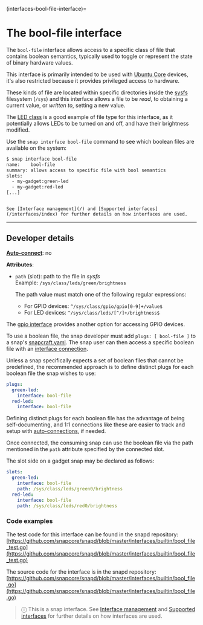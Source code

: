 (interfaces-bool-file-interface)=
# The bool-file interface

The `bool-file` interface allows access to a specific class of file that contains boolean semantics, typically used to toggle or represent the state of binary hardware values.

This interface is primarily intended to be used with [Ubuntu Core](/t/glossary/14612#heading--ubuntu-core) devices, it's also restricted because it provides privileged access to hardware.

These kinds of file are located within specific directories inside the [sysfs](https://man7.org/linux/man-pages/man5/sysfs.5.html) filesystem (`/sys`) and this  interface allows a file to be _read_, to obtaining a current value, or _written to_, setting a new value.

The [LED class](https://www.kernel.org/doc/html/latest/leds/leds-class.html) is a good example of file type for this interface, as it potentially allows LEDs to be turned on and off, and have their brightness modified.

Use the  `snap interface bool-file` command to see which boolean files are available on the system:

```bash
$ snap interface bool-file
name:    bool-file
summary: allows access to specific file with bool semantics
slots:
  - my-gadget:green-led
  - my-gadget:red-led
[...]
```

```{tip}

See [Interface management](/) and [Supported interfaces](/interfaces/index) for further details on how interfaces are used.
```

---

<h2 id='heading--dev-details'>Developer details </h2>


**[Auto-connect](/t/interface-management/6154#heading--auto-connections)**: no</br>

**Attributes**:
 * `path` (slot): path to the file in _sysfs_</br>
     Example: `/sys/class/leds/green/brightness`</br>

   The path value must match one of the following regular expressions:</br>
   - For GPIO devices:
 `^/sys/class/gpio/gpio[0-9]+/value$`</br>
   - For LED devices: `^/sys/class/leds/[^/]+/brightness$`

The [gpio interface](/interfaces/gpio-interface)  provides another option for accessing GPIO devices.

To use a boolean file, the snap developer must add `plugs: [ bool-file ]` to a snap's [snapcraft.yaml](/). The snap user can then access a specific boolean file with an [interface connection](/t/interface-management/6154#heading--manual-connections).

Unless a snap specifically expects a set of boolean files that cannot be predefined, the recommended approach is to define distinct plugs for each boolean file the snap wishes to use:

```yaml
plugs:
  green-led:
    interface: bool-file
  red-led:
    interface: bool-file
```

Defining distinct plugs for each boolean file has the advantage of being self-documenting, and 1:1  connections like these are easier to track and setup with [auto-connections](/), if needed.

Once connected, the consuming snap can use the boolean file via the path mentioned in the `path` attribute specified by the connected slot.

The slot side on a gadget snap may be declared as follows:

```yaml
slots:
  green-led:
    interface: bool-file
    path: /sys/class/leds/green0/brightness
  red-led:
    interface: bool-file
    path: /sys/class/leds/red0/brightness
```

### Code examples

The test code for this interface can be found in the snapd repository:</br>
[https://github.com/snapcore/snapd/blob/master/interfaces/builtin/bool_file_test.go](https://github.com/snapcore/snapd/blob/master/interfaces/builtin/bool_file_test.go)

The source code for the interface is in the snapd repository:</br>
[https://github.com/snapcore/snapd/blob/master/interfaces/builtin/bool_file.go](https://github.com/snapcore/snapd/blob/master/interfaces/builtin/bool_file.go)

> ⓘ  This is a snap interface. See [Interface management](/) and [Supported interfaces](/interfaces/index) for further details on how interfaces are used.

